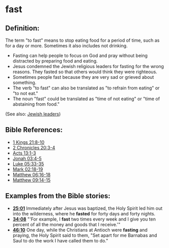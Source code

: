 # fast #

## Definition: ##

The term "to fast" means to stop eating food for a period of time, such as for a day or more. Sometimes it also includes not drinking.

* Fasting can help people to focus on God and pray without being distracted by preparing food and eating.
* Jesus condemned the Jewish religious leaders for fasting for the wrong reasons. They fasted so that others would think they were righteous.
* Sometimes people fast because they are very sad or grieved about something.
* The verb "to fast" can also be translated as "to refrain from eating" or "to not eat."
* The noun "fast" could be translated as "time of not eating" or "time of abstaining from food."

(See also: [Jewish leaders](../other/jewishleaders.md))

## Bible References: ##

* [1 Kings 21:8-10](en/tn/1ki/help/21/08)
* [2 Chronicles 20:3-4](en/tn/2ch/help/20/03)
* [Acts 13:1-3](en/tn/act/help/13/01)
* [Jonah 03:4-5](en/tn/jon/help/03/04)
* [Luke 05:33-35](en/tn/luk/help/05/33)
* [Mark 02:18-19](en/tn/mrk/help/02/18)
* [Matthew 06:16-18](en/tn/mat/help/06/16)
* [Matthew 09:14-15](en/tn/mat/help/09/14)

## Examples from the Bible stories: ##

* __[25:01](en/tn/obs/help/25/01)__ Immediately after Jesus was baptized, the Holy Spirit led him out into the wilderness, where he __fasted__  for forty days and forty nights.
* __[34:08](en/tn/obs/help/34/08)__ "'For example, I __fast__  two times every week and I give you ten percent of all the money and goods that I receive.'"
* __[46:10](en/tn/obs/help/46/10)__ One day, while the Christians at Antioch were __fasting__  and praying, the Holy Spirit said to them, "Set apart for me Barnabas and Saul to do the work I have called them to do."